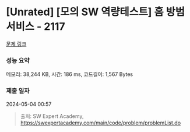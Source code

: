 # [Unrated] [모의 SW 역량테스트] 홈 방범 서비스 - 2117 

[문제 링크](https://swexpertacademy.com/main/code/problem/problemDetail.do?contestProbId=AV5V61LqAf8DFAWu) 

### 성능 요약

메모리: 38,244 KB, 시간: 186 ms, 코드길이: 1,567 Bytes

### 제출 일자

2024-05-04 00:57



> 출처: SW Expert Academy, https://swexpertacademy.com/main/code/problem/problemList.do